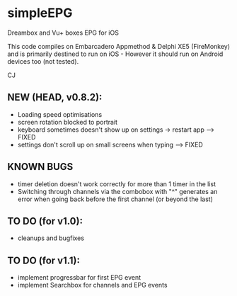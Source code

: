 simpleEPG
=========

Dreambox and Vu+ boxes EPG for iOS

This code compiles on Embarcadero Appmethod & Delphi XE5 (FireMonkey) and is primarily destined to run on iOS -
However it should run on Android devices too (not tested).

CJ

NEW (HEAD, v0.8.2):
-------------------

* Loading speed optimisations
* screen rotation blocked to portrait
* keyboard sometimes doesn't show up on settings -> restart app --> FIXED
* settings don't scroll up on small screens when typing         --> FIXED

KNOWN BUGS
----------

* timer deletion doesn't work correctly for more than 1 timer in the list
* Switching through channels via the combobox with "^" generates an error 
  when going back before the first channel (or beyond the last)


TO DO (for v1.0):
-----------------

* cleanups and bugfixes

TO DO (for v1.1):
-----------------

* implement progressbar for first EPG event
* implement Searchbox for channels and EPG events

